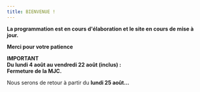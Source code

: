 ```yaml
---
title: BIENVENUE !
---
```

**La programmation est en cours d'élaboration et le site en cours de mise à jour.**

**Merci pour votre patience** 

**IMPORTANT**\
**Du lundi 4 août au vendredi 22 août (inclus) :** \
**Fermeture de la MJC.** 

Nous serons de retour à partir du **lundi 25 août...**